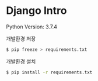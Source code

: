 # Django Intro

Python Version: 3.7.4

개발환경 저장
```bash
$ pip freeze > requirements.txt
```

개발환경 설치
``` bash
$ pip install -r requirements.txt
```
